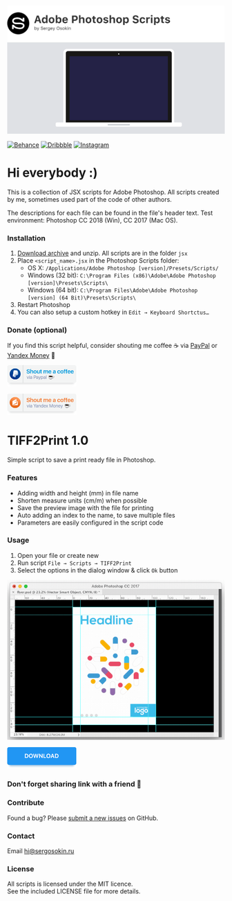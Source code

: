 ![header](images/header.jpg)
![photoshop-scripts](images/cover.gif)

[![Behance](https://img.shields.io/badge/Behance-%40creold-0055FF.svg)](https://behance.net/creold) [![Dribbble](https://img.shields.io/badge/Dribbble-%40creold-DF3A7A.svg)](https://dribbble.com/creold) [![Instagram](https://img.shields.io/badge/Instagram-%40serg_osokin-8034B2.svg)](https://www.instagram.com/serg_osokin/)

# Hi everybody :)
This is a collection of JSX scripts for Adobe Photoshop. All scripts created by me, sometimes used part of the code of other authors.  

The descriptions for each file can be found in the file's header text. Test environment: Photoshop CC 2018 (Win), CC 2017 (Mac OS).   

### Installation 

1. [Download archive] and unzip. All scripts are in the folder `jsx`
2. Place `<script_name>.jsx` in the Photoshop Scripts folder:
	- OS X: `/Applications/Adobe Photoshop [version]/Presets/Scripts/`
	- Windows (32 bit): `C:\Program Files (x86)\Adobe\Adobe Photoshop [version]\Presets\Scripts\`
	- Windows (64 bit): `C:\Program Files\Adobe\Adobe Photoshop [version] (64 Bit)\Presets\Scripts\`
3. Restart Photoshop
4. You can also setup a custom hotkey in `Edit → Keyboard Shortctus…`

[Download archive]: http://bit.ly/2wLaIkq 

### Donate (optional)
If you find this script helpful, consider shouting me coffee ☕️ via [PayPal] or [Yandex Money] 🙂  

[PayPal]: https://paypal.me/osokin/2usd
[Yandex Money]: https://money.yandex.ru/to/410011149615582
<a href="https://paypal.me/osokin/2usd">
  <img width="160" height="49" src="images/paypal-badge.png" >
</a>  

<a href="https://money.yandex.ru/to/410011149615582">
  <img width="160" height="49" src="images/yandex-badge.png" >
</a>

# TIFF2Print 1.0

Simple script to save a print ready file in Photoshop.   

### Features
* Adding width and height (mm) in file name   
* Shorten measure units (cm/m) when possible   
* Save the preview image with the file for printing   
* Auto adding an index to the name, to save multiple files   
* Parameters are easily configured in the script code   

### Usage

1. Open your file or create new
2. Run script `File → Scripts → TIFF2Print`
3. Select the options in the dialog window & click `Ok` button

![TIFF2Print](images/demo-tiff2print.gif) 

<a href="http://bit.ly/2wLaIkq">
  <img width="160" height="49" src="images/download.png">
</a> 

### Don't forget sharing link with a friend 🙂 


### Contribute

Found a bug? Please [submit a new issues](https://github.com/creold/photoshop-scripts/issues) on GitHub.

### Contact
Email <hi@sergosokin.ru>  

### License

All scripts is licensed under the MIT licence.  
See the included LICENSE file for more details.